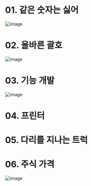 # 01. 같은 숫자는 싫어
![image](https://user-images.githubusercontent.com/102525066/195338024-c6c8be9d-33bc-43b9-adfa-f50368ba763a.png)

# 02. 올바른 괄호
![image](https://user-images.githubusercontent.com/102525066/202074190-025ec260-7258-4173-a4ff-abe9a7d0c6c3.png)

# 03. 기능 개발
![image](https://user-images.githubusercontent.com/102525066/195338251-14db80c0-4837-40ec-82ec-13917d809c04.png)

# 04. 프린터

# 05. 다리를 지나는 트럭

# 06. 주식 가격
![image](https://user-images.githubusercontent.com/102525066/195338317-056b2fb3-fb9a-4f18-a4de-bb5b9235e430.png)
